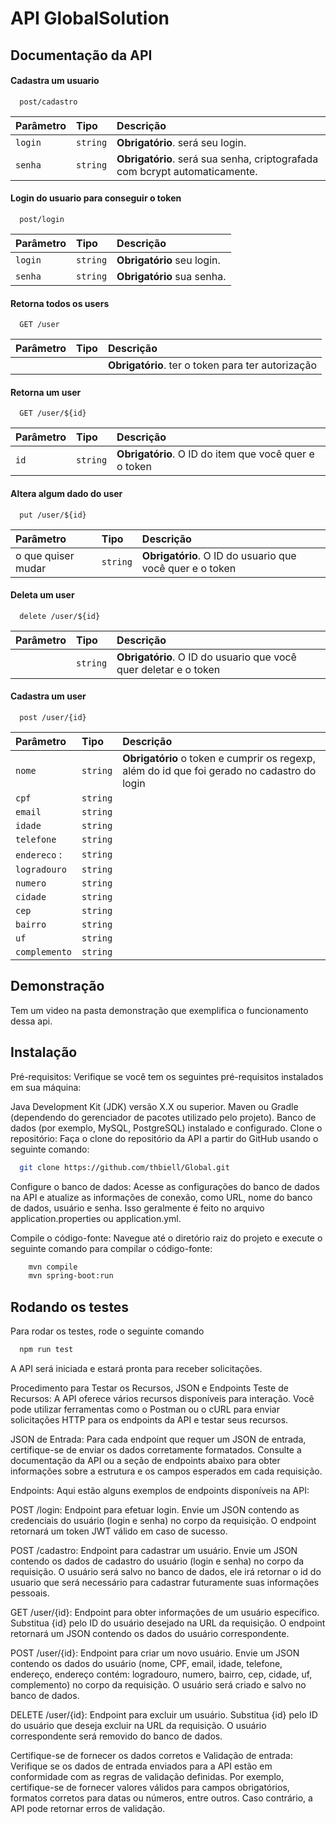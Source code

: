 # API GlobalSolution




## Documentação da API

#### Cadastra um usuario

```http
  post/cadastro
```

| Parâmetro   | Tipo       | Descrição                           |
| :---------- | :--------- | :---------------------------------- |
| `login` | `string` | **Obrigatório**. será seu login. |
| `senha` | `string` | **Obrigatório**. será sua senha, criptografada com bcrypt automaticamente. |

#### Login do usuario para conseguir o token

```http
  post/login
```

| Parâmetro   | Tipo       | Descrição                           |
| :---------- | :--------- | :---------------------------------- |
| `login` | `string` | **Obrigatório** seu login. |
| `senha` | `string` | **Obrigatório** sua senha. |

#### Retorna todos os users

```http
  GET /user
```

| Parâmetro   | Tipo       | Descrição                           |
| :---------- | :--------- | :---------------------------------- |
|  | | **Obrigatório**. ter o token para ter autorização |

#### Retorna um user

```http
  GET /user/${id}
```

| Parâmetro   | Tipo       | Descrição                                   |
| :---------- | :--------- | :------------------------------------------ |
| `id`      | `string` | **Obrigatório**. O ID do item que você quer e o token|

#### Altera algum dado do user

```http
  put /user/${id}
```
| Parâmetro   | Tipo       | Descrição                                   |
| :---------- | :--------- | :------------------------------------------ |
| o que quiser mudar      | `string` | **Obrigatório**. O ID do usuario que você quer e o token|

#### Deleta um user

```http
  delete /user/${id}
```
| Parâmetro   | Tipo       | Descrição                                   |
| :---------- | :--------- | :------------------------------------------ |
|       | `string` | **Obrigatório**. O ID do usuario que você quer deletar e o token |

#### Cadastra um user

```http
  post /user/{id}
```
| Parâmetro   | Tipo       | Descrição                                   |
| :---------- | :--------- | :------------------------------------------ |
|  `nome`  | `string` | **Obrigatório** o token e cumprir os regexp, além do id que foi gerado no cadastro do login|
|  `cpf`  | `string` |
|  `email`  | `string` |
|  `idade`  | `string` |
|  `telefone`  | `string` |
|  `endereco` : | `string` |
|  `logradouro`  | `string` |
|  `numero`  | `string` |
|  `cidade`  | `string` |
|  `cep`  | `string` |
|  `bairro`  | `string` |
|  `uf`  | `string` |
|  `complemento`  | `string` |


## Demonstração

Tem um video na pasta demonstração que exemplifica o funcionamento dessa api.


## Instalação

Pré-requisitos: Verifique se você tem os seguintes pré-requisitos instalados em sua máquina:

Java Development Kit (JDK) versão X.X ou superior.
Maven ou Gradle (dependendo do gerenciador de pacotes utilizado pelo projeto).
Banco de dados (por exemplo, MySQL, PostgreSQL) instalado e configurado.
Clone o repositório: Faça o clone do repositório da API a partir do GitHub usando o seguinte comando:

```bash
  git clone https://github.com/thbiell/Global.git

```
Configure o banco de dados: Acesse as configurações do banco de dados na API e atualize as informações de conexão, como URL, nome do banco de dados, usuário e senha. Isso geralmente é feito no arquivo application.properties ou application.yml.

Compile o código-fonte: Navegue até o diretório raiz do projeto e execute o seguinte comando para compilar o código-fonte:

```bash
    mvn compile
    mvn spring-boot:run
```
## Rodando os testes

Para rodar os testes, rode o seguinte comando

```bash
  npm run test
```
A API será iniciada e estará pronta para receber solicitações.

Procedimento para Testar os Recursos, JSON e Endpoints
Teste de Recursos: A API oferece vários recursos disponíveis para interação. Você pode utilizar ferramentas como o Postman ou o cURL para enviar solicitações HTTP para os endpoints da API e testar seus recursos.

JSON de Entrada: Para cada endpoint que requer um JSON de entrada, certifique-se de enviar os dados corretamente formatados. Consulte a documentação da API ou a seção de endpoints abaixo para obter informações sobre a estrutura e os campos esperados em cada requisição.

Endpoints: Aqui estão alguns exemplos de endpoints disponíveis na API:

POST /login: Endpoint para efetuar login. Envie um JSON contendo as credenciais do usuário (login e senha) no corpo da requisição. O endpoint retornará um token JWT válido em caso de sucesso.

POST /cadastro: Endpoint para cadastrar um usuário. Envie um JSON contendo os dados de cadastro do usuário (login e senha) no corpo da requisição. O usuário será salvo no banco de dados, ele irá retornar o id do usuario que será necessário para cadastrar futuramente suas informações pessoais.

GET /user/{id}: Endpoint para obter informações de um usuário específico. Substitua {id} pelo ID do usuário desejado na URL da requisição. O endpoint retornará um JSON contendo os dados do usuário correspondente.

POST /user/{id}: Endpoint para criar um novo usuário. Envie um JSON contendo os dados do usuário (nome, CPF, email, idade, telefone, endereço, endereço contém: logradouro, numero, bairro, cep, cidade, uf, complemento) no corpo da requisição. O usuário será criado e salvo no banco de dados.

DELETE /user/{id}: Endpoint para excluir um usuário. Substitua {id} pelo ID do usuário que deseja excluir na URL da requisição. O usuário correspondente será removido do banco de dados.

Certifique-se de fornecer os dados corretos e Validação de entrada: Verifique se os dados de entrada enviados para a API estão em conformidade com as regras de validação definidas. Por exemplo, certifique-se de fornecer valores válidos para campos obrigatórios, formatos corretos para datas ou números, entre outros. Caso contrário, a API pode retornar erros de validação.
